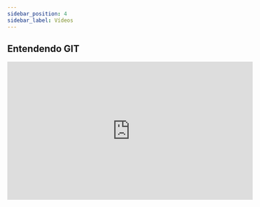 ```yaml
---
sidebar_position: 4
sidebar_label: Vídeos
---
```


## Entendendo GIT 

<iframe
  width="560"
  height="315"
  src="https://www.youtube.com/embed/6Czd1Yetaac"
  title="YouTube video player"
  frameborder="0"
  allow="accelerometer; autoplay; clipboard-write; encrypted-media; gyroscope; picture-in-picture"
  allowfullscreen
/>


## Aprenda Git

<iframe
  width="560"
  height="315"
  src="https://www.youtube.com/embed/Zwv9qRyVeU4"
  title="YouTube video player"
  frameborder="0"
  allow="accelerometer; autoplay; clipboard-write; encrypted-media; gyroscope; picture-in-picture"
  allowfullscreen
></iframe>




